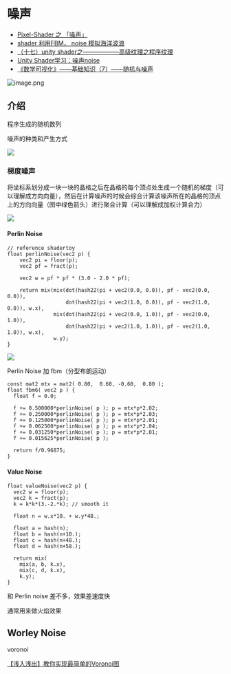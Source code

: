 # 噪声

- [Pixel-Shader 之 「噪声」](https://zhuanlan.zhihu.com/p/41076746)
- [shader 利用FBM， noise 模拟海洋波浪](https://blog.csdn.net/lck8989/article/details/103863517)
- [（十七）unity shader之——————高级纹理之程序纹理](https://blog.csdn.net/cgy56191948/article/details/101641140)
- [Unity Shader学习：噪声noise](https://blog.csdn.net/qq_36107199/article/details/87191348)
- [《数学可视化》——基础知识（7）——随机与噪声](https://www.bilibili.com/video/BV16d4y1f7qs/?spm_id_from=333.999.0.0&vd_source=ebf06d572d5366b5ef7bc5032fefb08d)

![image.png](https://image-1253155090.cos.ap-nanjing.myqcloud.com/202312111824539.png)


## 介绍

程序生成的随机数列

噪声的种类和产生方式

![](https://pic3.zhimg.com/80/v2-4123cdc91e83db41bedace9d5067490e_720w.jpg)

### 梯度噪声

将坐标系划分成一块一块的晶格之后在晶格的每个顶点处生成一个随机的梯度（可以理解成方向向量），然后在计算噪声的时候会综合计算该噪声所在的晶格的顶点上的方向向量（图中绿色箭头）进行聚合计算（可以理解成加权计算合力）

![](https://pic4.zhimg.com/80/v2-3bcae2d2e63939da252e863a8e10720f_720w.webp)

#### Perlin Noise

```
// reference shadertoy
float perlinNoise(vec2 p) {
    vec2 pi = floor(p);
    vec2 pf = fract(p);

    vec2 w = pf * pf * (3.0 - 2.0 * pf);

    return mix(mix(dot(hash22(pi + vec2(0.0, 0.0)), pf - vec2(0.0, 0.0)), 
                   dot(hash22(pi + vec2(1.0, 0.0)), pf - vec2(1.0, 0.0)), w.x), 
               mix(dot(hash22(pi + vec2(0.0, 1.0)), pf - vec2(0.0, 1.0)), 
                   dot(hash22(pi + vec2(1.0, 1.0)), pf - vec2(1.0, 1.0)), w.x),
               w.y);
}
```

![](https://pic2.zhimg.com/80/v2-3c5f330dc2cc4a7ede01dc78b829e8dd_720w.webp)

Perlin Noise 加 fbm（分型布朗运动）

```
const mat2 mtx = mat2( 0.80,  0.60, -0.60,  0.80 );
float fbm6( vec2 p ) {
  float f = 0.0;

  f += 0.500000*perlinNoise( p ); p = mtx*p*2.02;
  f += 0.250000*perlinNoise( p ); p = mtx*p*2.03;
  f += 0.125000*perlinNoise( p ); p = mtx*p*2.01;
  f += 0.062500*perlinNoise( p ); p = mtx*p*2.04;
  f += 0.031250*perlinNoise( p ); p = mtx*p*2.01;
  f += 0.015625*perlinNoise( p );

  return f/0.96875;
}
```

#### Value Noise

```
float valueNoise(vec2 p) {
  vec2 w = floor(p);
  vec2 k = fract(p);
  k = k*k*(3.-2.*k); // smooth it

  float n = w.x*10. + w.y*48.;

  float a = hash(n);
  float b = hash(n+10.);
  float c = hash(n+48.);
  float d = hash(n+58.);

  return mix(
    mix(a, b, k.x),
    mix(c, d, k.x),
    k.y);
}
```

和 Perlin noise 差不多，效果差速度快

通常用来做火焰效果

## Worley Noise



voronoi

[【浅入浅出】教你实现最简单的Voronoi图](https://zhuanlan.zhihu.com/p/144477570)